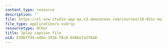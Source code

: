 ```yaml
---
content_type: resource
description: ''
file: https://ol-ocw-studio-app-qa.s3.amazonaws.com/courses/18-02sc-multivariable-calculus-fall-2010/630bffd4e48a3916f8c8648be7a2fda8_gzbWF-IdscE.srt
file_type: application/x-subrip
resourcetype: Other
title: 3play caption file
uid: 630bffd4-e48a-3916-f8c8-648be7a2fda8
---
```

